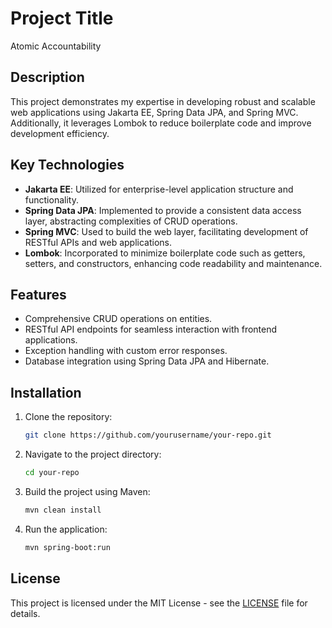 # Project Title

Atomic Accountability

## Description

This project demonstrates my expertise in developing robust and scalable web applications using Jakarta EE, Spring Data
JPA, and Spring MVC. Additionally, it leverages Lombok to reduce boilerplate code and improve development efficiency.

## Key Technologies

- **Jakarta EE**: Utilized for enterprise-level application structure and functionality.
- **Spring Data JPA**: Implemented to provide a consistent data access layer, abstracting complexities of CRUD
  operations.
- **Spring MVC**: Used to build the web layer, facilitating development of RESTful APIs and web applications.
- **Lombok**: Incorporated to minimize boilerplate code such as getters, setters, and constructors, enhancing code
  readability and maintenance.

## Features

- Comprehensive CRUD operations on entities.
- RESTful API endpoints for seamless interaction with frontend applications.
- Exception handling with custom error responses.
- Database integration using Spring Data JPA and Hibernate.

## Installation

1. Clone the repository:
   ```bash
   git clone https://github.com/yourusername/your-repo.git
   ```
2. Navigate to the project directory:
   ```bash
   cd your-repo
   ```
3. Build the project using Maven:
   ```bash
   mvn clean install
   ```
4. Run the application:
   ```bash
   mvn spring-boot:run
   ```

## License

This project is licensed under the MIT License - see the [LICENSE](LICENSE) file for details.
